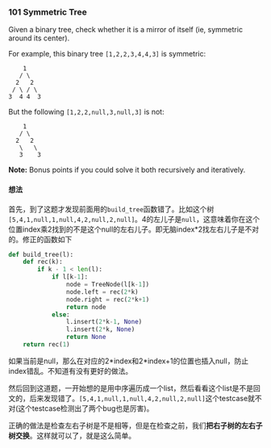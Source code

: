### 101 Symmetric Tree

Given a binary tree, check whether it is a mirror of itself (ie, symmetric around its center).

For example, this binary tree `[1,2,2,3,4,4,3]` is symmetric:

```
    1
   / \
  2   2
 / \ / \
3  4 4  3
```

 

But the following `[1,2,2,null,3,null,3]` is not:

```
    1
   / \
  2   2
   \   \
   3    3
```

 

**Note:**
Bonus points if you could solve it both recursively and iteratively.

#### 想法

首先，到了这题才发现前面用的`build_tree`函数错了。比如这个树`[5,4,1,null,1,null,4,2,null,2,null]`。4的左儿子是`null`，这意味着你在这个位置index乘2找到的不是这个null的左右儿子。即无脑index*2找左右儿子是不对的。修正的函数如下

```python
def build_tree(l):
    def rec(k):
        if k - 1 < len(l):
            if l[k-1]:
                node = TreeNode(l[k-1])
                node.left = rec(2*k)
                node.right = rec(2*k+1)
                return node
            else:
                l.insert(2*k-1, None)
                l.insert(2*k, None)
                return None
    return rec(1)
```

如果当前是null，那么在对应的2\*index和2*index+1的位置也插入null，防止index错乱。不知道有没有更好的做法。

然后回到这道题，一开始想的是用中序遍历成一个list，然后看看这个list是不是回文的，后来发现错了。`[5,4,1,null,1,null,4,2,null,2,null]`这个testcase就不对(这个testcase检测出了两个bug也是厉害)。

正确的做法是检查左右子树是不是相等，但是在检查之前，我们**把右子树的左右子树交换**。这样就可以了，就是这么简单。